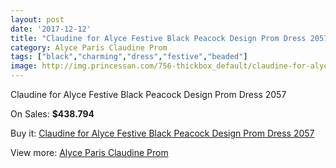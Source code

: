 ```yaml
---
layout: post
date: '2017-12-12'
title: "Claudine for Alyce Festive Black Peacock Design Prom Dress 2057"
category: Alyce Paris Claudine Prom
tags: ["black","charming","dress","festive","beaded"]
image: http://img.princessan.com/756-thickbox_default/claudine-for-alyce-festive-black-peacock-design-prom-dress-2057.jpg
---
```

Claudine for Alyce Festive Black Peacock Design Prom Dress 2057

On Sales: **$438.794**
<a href="https://www.princessan.com/en/alyce-paris-claudine-prom/356-claudine-for-alyce-festive-black-peacock-design-prom-dress-2057.html"><amp-img layout="responsive" width="600" height="600" src="//img.princessan.com/756-thickbox_default/claudine-for-alyce-festive-black-peacock-design-prom-dress-2057.jpg" alt="Claudine for Alyce Festive Black Peacock Design Prom Dress 2057 0" /></a>
<a href="https://www.princessan.com/en/alyce-paris-claudine-prom/356-claudine-for-alyce-festive-black-peacock-design-prom-dress-2057.html"><amp-img layout="responsive" width="600" height="600" src="//img.princessan.com/757-thickbox_default/claudine-for-alyce-festive-black-peacock-design-prom-dress-2057.jpg" alt="Claudine for Alyce Festive Black Peacock Design Prom Dress 2057 1" /></a>

Buy it: [Claudine for Alyce Festive Black Peacock Design Prom Dress 2057](https://www.princessan.com/en/alyce-paris-claudine-prom/356-claudine-for-alyce-festive-black-peacock-design-prom-dress-2057.html "Claudine for Alyce Festive Black Peacock Design Prom Dress 2057")

View more: [Alyce Paris Claudine Prom](https://www.princessan.com/en/6-alyce-paris-claudine-prom "Alyce Paris Claudine Prom")